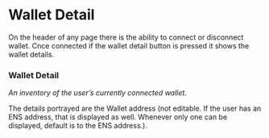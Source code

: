 # Wallet Detail

On the header of any page there is the ability to connect or disconnect wallet. Cnce connected if the wallet detail button is pressed it shows the wallet details.

### Wallet Detail <a href="#wallet-detail" id="wallet-detail"></a>

_An inventory of the user’s currently connected wallet._

The details portrayed are the Wallet address (not editable. If the user has an ENS address, that is displayed as well. Whenever only one can be displayed, default is to the ENS address.).&#x20;



### &#x20;<a href="#import-new-collection" id="import-new-collection"></a>

